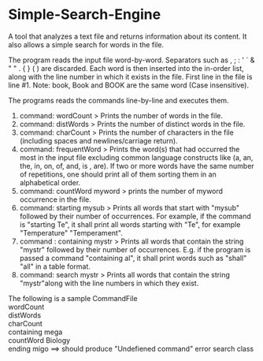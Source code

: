 # Simple-Search-Engine

A tool that analyzes a text file and returns information about its content. It also allows a simple search for words in the file.

The program reads the input file word-by-word. Separators such as , ; : ' \` & " " . { } ( ) are discarded.
Each word is then inserted into the in-order list, along with the line number in which it exists in the file. First line in the file is line #1. Note: book, Book and BOOK are the same word (Case insensitive).

The programs reads the commands line-by-line and executes them.

1. command: wordCount > Prints the number of words in the file.
2. command: distWords > Prints the number of distinct words in the file.
3. command: charCount > Prints the number of characters in the file (including spaces and newlines/carriage return).
4. command: frequentWord > Prints the word(s) that had occurred the most in the input file excluding common language constructs like (a, an, the, in, on, of, and, is , are). If two or more words have the same number of repetitions, one should print all of them sorting them in an alphabetical order.
5. command: countWord myword > prints the number of myword occurrence in the file.
6. command: starting mysub > Prints all words that start with "mysub" followed by their number of occurrences. For example, if the command is "starting Te", it shall print all words starting with "Te", for example "Temperature" "Temperament".
7. command : containing mystr > Prints all words that contain the string "mystr" followed by their number of occurrences. E.g. if the program is passed a command "containing al", it shall print words such as "shall" "all" in a table format.
8. command: search mystr > Prints all words that contain the string "mystr"along with the line numbers in which they exist.

The following is a sample CommandFile<br>
wordCount <br>
distWords <br>
charCount <br>
containing mega <br>
countWord Biology <br>
ending migo ==> should produce "Undefiened command" error search class
